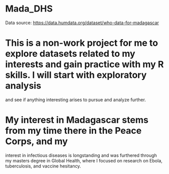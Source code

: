 # Mada_DHS

Data source: https://data.humdata.org/dataset/who-data-for-madagascar

# This is a non-work project for me to explore datasets related to my interests and gain practice with my R skills. I will start with exploratory analysis
and see if anything interesting arises to pursue and analyze further.

# My interest in Madagascar stems from my time there in the Peace Corps, and my
interest in infectious diseases is longstanding and was furthered through
my masters degree in Global Health, where I focused on research on Ebola,
tuberculosis, and vaccine hesitancy.
